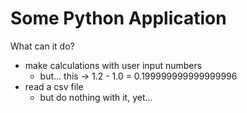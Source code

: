 # Some Python Application

What can it do?

 - make calculations with user input numbers
   - but... this -> 1.2 - 1.0 = 0.199999999999999996
 - read a csv file
   - but do nothing with it, yet...
